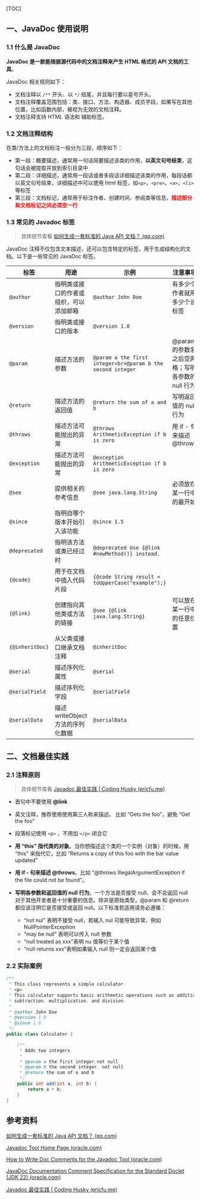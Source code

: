 [TOC]

## 一、JavaDoc 使用说明

### 1.1 什么是 JavaDoc

**JavaDoc 是一款能根据源代码中的文档注释来产生 HTML 格式的 API 文档的工具**。

JavaDoc 相关规则如下：

- 文档注释以 `/**` 开头、以 `*/` 结尾，并且每行要以星号开头。
- 文档注释覆盖范围包括：类、接口、方法、构造器、成员字段，如果写在其他位置，比如函数内部，被视为无效的文档注释。
- 文档注释支持 HTML 语法和 辅助标签。



### 1.2 文档注释结构

在类/方法上的文档标注一般分为三段，顺序如下：

- 第一段：概要描述，通常用一句话简要描述该类的作用，**以英文句号结束**，这句话会被提取并放到索引目录中
- 第二段：详细描述，通常用一段话或者多段话详细描述该类的作用，每段话都以英文句号结束，详细描述中可以使用 html 标签，如`<p>`，`<pre>`，`<a>`，`<li>`等标签
- 第三段：文档标记，通常用于标注作者、创建时间、参阅类等信息，<font color="red">**描述部分和文档标记之间必须空一行**</font>





### 1.3 常见的 Javadoc 标签

> 具体细节查看 [如何生成一套标准的 Java API 文档？ (qq.com)](https://mp.weixin.qq.com/s/YSn0j5NL6-4It7ug9fhUig)

JavaDoc 注释不仅包含文本描述，还可以包含特定的标签，用于生成结构化的文档。以下是一些常见的  JavaDoc 标签。

| 标签            | 用途                                   | 示例                                                         | 注意事项                                          |
| --------------- | -------------------------------------- | ------------------------------------------------------------ | ------------------------------------------------- |
| `@author`       | 指明类或接口的作者或组织，可以添加邮箱 | ```@author John Doe```                                       | 有多少个作者就用多少个该标签                      |
| `@version`      | 指明类或接口的版本                     | ```@version 1.0```                                           |                                                   |
| `@param`        | 描述方法的参数                         | ```@param a the first integer<br>@param b the second integer``` | @param 的参数名之后空两格；写明各参数的 null 行为 |
| `@return`       | 描述方法的返回值                       | ```@return the sum of a and b```                             | 写明返回值的 null 行为                            |
| `@throws`       | 描述方法可能抛出的异常                 | ```@throws ArithmeticException if b is zero```               | 用 if - 句来描述@throws                           |
| `@exception`    | 描述方法可能抛出的异常                 | ```@exception ArithmeticException if b is zero```            |                                                   |
| `@see`          | 提供相关的参考信息                     | ```@see java.lang.String```                                  | 必须放在某一行中的最开始                          |
| `@since`        | 指明自哪个版本开始引入该功能           | ```@since 1.5```                                             |                                                   |
| `@deprecated`   | 指明该方法或类已经过时                 | ```@deprecated Use {@link #newMethod()} instead.```          |                                                   |
| `{@code}`       | 用于在文档中插入代码片段               | ```{@code String result = toUpperCase("example");}```        |                                                   |
| `{@link}`       | 创建指向其他类或方法的链接             | ```@see {@link java.lang.String}```                          | 可以放在某一行中的任意位置                        |
| `{@inheritDoc}` | 从父类或接口继承文档注释               | ```@inheritDoc```                                            |                                                   |
| `@serial`       | 描述序列化属性                         | ```@serial```                                                |                                                   |
| `@serialField`  | 描述序列化字段                         | ```@serialField```                                           |                                                   |
| `@serialData`   | 描述 writeObject 方法的序列化数据      | ```@serialData```                                            |                                                   |



## 二、文档最佳实践

### 2.1 注释原则

> 具体细节查看 [Javadoc 最佳实践 | Coding Husky (ericfu.me)](https://ericfu.me/javadoc-coding-standards/)

- 首句中不要使用  **@link**

- 英文注释，推荐使用使用第三人称来描述。 比如 “Gets the foo”，避免 “Get the foo”
- 段落标记使用 `<p>` ，不用加 `</p>` 闭合它

- **用 “this” 指代类的对象**。当你想描述这个类的一个实例（对象）的时候，用 “this” 来指代它，比如 “Returns a copy of this foo with the bar value updated”

- **用 if - 句来描述 @throws**。比如 “@throws IllegalArgumentException if the file could not be found”。

- **写明各参数和返回值的 null 行为**。一个方法是否接受 null、会不会返回 null 对于其他开发者是十分重要的信息。除非是原始类型，@param 和 @return 都应该注明它是否接受或返回 null。以下标准若适用请务必遵循：

  - “not nul” 表明不接受 null，若输入 nul 可能导致异常，例如 NullPointerException
  - “may be null” 表明可以传入 null 参数
  - “null treated as xxx”表明 nu 值等价于某个值
  - "null returns xxx”表明如果输入 null 则一定会返回某个值

  

### 2.2 实际案例

```java
/**
 * This class represents a simple calculator.
 * <p>
 * This calculator supports basic arithmetic operations such as addition,
 * subtraction, multiplication, and division.
 * 
 * @author John Doe
 * @version 1.0
 * @since 1.0
 */
public class Calculator {

    /**
     * Adds two integers.
     * 
     * @param a the first integer,not null
     * @param b the second integer, not null
     * @return the sum of a and b
     */
    public int add(int a, int b) {
        return a + b;
    }
}
```





## 参考资料

[如何生成一套标准的 Java API 文档？ (qq.com)](https://mp.weixin.qq.com/s/YSn0j5NL6-4It7ug9fhUig)

[Javadoc Tool Home Page (oracle.com)](https://www.oracle.com/java/technologies/javase/javadoc-tool.html)

[How to Write Doc Comments for the Javadoc Tool (oracle.com)](https://www.oracle.com/technical-resources/articles/java/javadoc-tool.html#styleguide)

[JavaDoc Documentation Comment Specification for the Standard Doclet (JDK 22) (oracle.com)](https://docs.oracle.com/en/java/javase/22/docs/specs/javadoc/doc-comment-spec.html)

[Javadoc 最佳实践 | Coding Husky (ericfu.me)](https://ericfu.me/javadoc-coding-standards/)